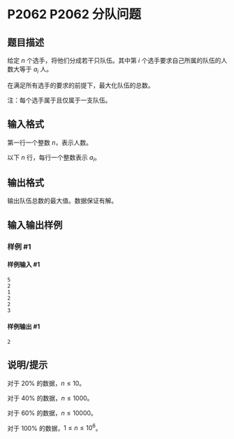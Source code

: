 # P2062 P2062 分队问题

## 题目描述

给定 $n$ 个选手，将他们分成若干只队伍。其中第 $i$ 个选手要求自己所属的队伍的人数大等于 $a_i$ 人。

在满足所有选手的要求的前提下，最大化队伍的总数。

注：每个选手属于且仅属于一支队伍。

## 输入格式

第一行一个整数 $n$，表示人数。

以下 $n$ 行，每行一个整数表示 $a_i$。

## 输出格式

输出队伍总数的最大值。数据保证有解。


## 输入输出样例

### 样例 #1

#### 样例输入 #1

```
5
2
1
2
2
3
```

#### 样例输出 #1

```
2
```

## 说明/提示

对于 $20\%$ 的数据，$n \leq 10$。

对于 $40\%$ 的数据，$n \leq 1000$。

对于 $60\%$ 的数据，$n \leq 10000$。

对于 $100\%$ 的数据，$1 \leq n \leq 10^6$。
